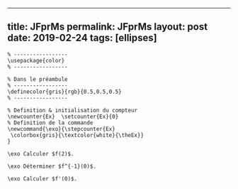---
 title: JFprMs
 permalink: JFprMs
 layout: post
 date: 2019-02-24
 tags: [ellipses]
 ---

```latex% Dans le préambule
% -----------------
\usepackage{color}
% -----------------

% Dans le préambule
% -----------------
\definecolor{gris}{rgb}{0.5,0.5,0.5}
% -----------------

% Definition & initialisation du compteur
\newcounter{Ex}  \setcounter{Ex}{0}
% Definition de la commande
\newcommand{\exo}{\stepcounter{Ex}
 \colorbox{gris}{\textcolor{white}{\theEx}}
}

\exo Calculer $f(2)$.

\exo Déterminer $f^{-1}(0)$.

\exo Calculer $f'(0)$.
```